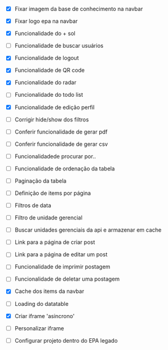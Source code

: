 - [x] Fixar imagem da base de conhecimento na navbar

- [x] Fixar logo epa na navbar

- [x] Funcionalidade do + sol

- [ ] Funcionalidade de buscar usuários

- [x] Funcionalidade de logout

- [x] Funcionalidade de QR code

- [x] Funcionalidade do radar

- [ ] Funcionalidade do todo list

- [x] Funcionalidade de edição perfil

- [ ] Corrigir hide/show dos filtros

- [ ] Conferir funcionalidade de gerar pdf

- [ ] Conferir funcionalidade de gerar csv

- [ ] Funcionalidadede procurar por..

- [ ] Funcionalidade de ordenação da tabela

- [ ] Paginação da tabela

- [ ] Definição de items por página

- [ ] Filtros de data

- [ ] Filtro de unidade gerencial

- [ ] Buscar unidades gerenciais da api e armazenar em cache

- [ ] Link para a página de criar post

- [ ] Link para a página de editar um post

- [ ] Funcionalidade de imprimir postagem

- [ ] Funcionalidade de deletar uma postagem

- [x] Cache dos items da navbar

- [ ] Loading do datatable

- [x] Criar iframe 'asincrono'

- [ ] Personalizar iframe

- [ ] Configurar projeto dentro do EPA legado

  

  